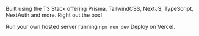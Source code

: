 Built using the T3 Stack offering Prisma, TailwindCSS, NextJS, TypeScript, NextAuth and more. Right out the box!

Run your own hosted server running ``npm run dev``
Deploy on Vercel.